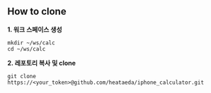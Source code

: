 ## How to clone

**1. 워크 스페이스 생성**

```
mkdir ~/ws/calc 
cd ~/ws/calc
```

**2. 레포토리 복사 및 clone**

```
git clone https://<your_token>@github.com/heataeda/iphone_calculator.git
```

